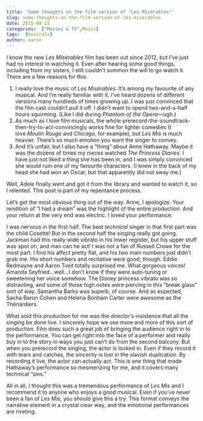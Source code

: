 ```yaml
---
title: 'Some thoughts on the film version of "Les Misérables"'
slug: some-thoughts-on-the-film-version-of-les-miserables
date: 2015-08-15
categories:  ["Movies & TV",Music]
tags:  [musicals]
author: aaron
---
```


I know the new *Les Misérables* film has been out since 2012, but I’ve just had no interest in watching it. Even after hearing some good things, including from my sisters, I still couldn’t summon the will to go watch it. There are a few reasons for this:

1. I really love the music of *Les Misérables*. It’s among my favourite of any musical. And I’m really familiar with it. I’ve heard dozens of different versions many hundreds of times growing up. I was just convinced that the film cast couldn’t pull it off. I didn’t want to spend two-and-a-half hours squirming. (Like I did during *Phantom of the Opera*—ugh.)
2. As much as I love film musicals, the whole prerecord-the-soundtrack-then-try-to-act-convincingly works fine for lighter comedies (I love *Moulin Rouge* and *Chicago*, for example), but *Les Mis* is much heavier. There’s so much emotion you want the singer to convey.
3. And it’s unfair, but I also have a “thing” about Anne Hathaway. Maybe it was the dozens of times my nieces watched *The Princess Diaries*. I have just not liked a thing she has been in, and I was simply convinced she would ruin one of my favourite characters. (I knew in the back of my head she had won an Oscar, but that apparently did not sway me.)

Well, Adele finally went and got it from the library and wanted to watch it, so I relented. This post is part of my repentance process.

Let’s get the most obvious thing out of the way. Anne, I apologize. Your rendition of “I had a dream” was the highlight of the entire production. And your return at the very end was electric. I loved your performance.

I was nervous in the first half. The best *technical* singer in that first part was the child Cosette! But in the second half the singing really got going. Jackman had this really wide vibrato in his lower register, but his upper stuff was spot on, and man can he act! I was not a fan of Russell Crowe for the most part. I find his affect pretty flat, and his two main numbers just didn’t grab me. His short numbers and recitative were good, though. Eddie Redmayne and Aaron Tveit totally surprised me. What gorgeous voices! Amanda Seyfried…well…I don’t know if they were auto-tuning or sweetening her voice somehow. The Disney princess vibrato was so distracting, and some of those high notes were piercing in this “break glass” sort of way. Samantha Barks was superb, of course. And as expected, Sacha Baron Cohen and Helena Bonham Carter were awesome as the Thénardiers.

What sold this production for me was the director’s insistence that all the singing be done live. I sincerely hope we see more and more of this sort of production. Film does such a great job of bringing the audience right in to the performance. You can get right into the face of a performer and really buy in to the story in ways you just can’t do from the second balcony. But when you prerecord the singing, the actor is locked in. Even if they record it with tears and catches, the sincerity is lost in the slavish duplication. By recording it live, the actor can actually act. This is one thing that made Hathaway’s performance so mesmerizing for me, and it covers many technical “sins.”

All in all, I thought this was a tremendous performance of *Les Mis* and I recommend it to anyone who enjoys a good musical. Even if you’ve never been a fan of *Les Mis*, you should give this a try. This format conveys the narrative element in a crystal clear way, and the emotional performances are riveting.
